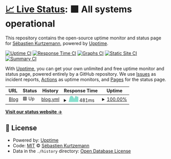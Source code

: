 # [📈 Live Status](https://skurtzemann.github.io/upptime): <!--live status--> **🟩 All systems operational**

This repository contains the open-source uptime monitor and status page for [Sébastien Kurtzemann](https://kurtzemann.fr), powered by [Upptime](https://github.com/upptime/upptime).

[![Uptime CI](https://github.com/koj-co/upptime/workflows/Uptime%20CI/badge.svg)](https://github.com/koj-co/upptime/actions?query=workflow%3A%22Uptime+CI%22)
[![Response Time CI](https://github.com/koj-co/upptime/workflows/Response%20Time%20CI/badge.svg)](https://github.com/koj-co/upptime/actions?query=workflow%3A%22Response+Time+CI%22)
[![Graphs CI](https://github.com/koj-co/upptime/workflows/Graphs%20CI/badge.svg)](https://github.com/koj-co/upptime/actions?query=workflow%3A%22Graphs+CI%22)
[![Static Site CI](https://github.com/koj-co/upptime/workflows/Static%20Site%20CI/badge.svg)](https://github.com/koj-co/upptime/actions?query=workflow%3A%22Static+Site+CI%22)
[![Summary CI](https://github.com/koj-co/upptime/workflows/Summary%20CI/badge.svg)](https://github.com/koj-co/upptime/actions?query=workflow%3A%22Summary+CI%22)

With [Upptime](https://upptime.js.org), you can get your own unlimited and free uptime monitor and status page, powered entirely by a GitHub repository. We use [Issues](https://github.com/skurtzemann/upptime/issues) as incident reports, [Actions](https://github.com/skurtzemann/upptime/actions) as uptime monitors, and [Pages](https://skurtzemann.github.io/upptime) for the status page.

<!--start: status pages-->
<!-- This summary is generated by Upptime (https://github.com/upptime/upptime) -->
<!-- Do not edit this manually, your changes will be overwritten -->
<!-- prettier-ignore -->
| URL | Status | History | Response Time | Uptime |
| --- | ------ | ------- | ------------- | ------ |
| <img alt="" src="https://favicons.githubusercontent.com/kurtzemann.fr" height="13"> [Blog](https://kurtzemann.fr/) | 🟩 Up | [blog.yml](https://github.com/skurtzemann/upptime/commits/HEAD/history/blog.yml) | <details><summary><img alt="Response time graph" src="./graphs/blog/response-time-week.png" height="20"> 481ms</summary><br><a href="https://status.kurtzemann.fr/history/blog"><img alt="Response time 537" src="https://img.shields.io/endpoint?url=https%3A%2F%2Fraw.githubusercontent.com%2Fskurtzemann%2Fupptime%2FHEAD%2Fapi%2Fblog%2Fresponse-time.json"></a><br><a href="https://status.kurtzemann.fr/history/blog"><img alt="24-hour response time 480" src="https://img.shields.io/endpoint?url=https%3A%2F%2Fraw.githubusercontent.com%2Fskurtzemann%2Fupptime%2FHEAD%2Fapi%2Fblog%2Fresponse-time-day.json"></a><br><a href="https://status.kurtzemann.fr/history/blog"><img alt="7-day response time 481" src="https://img.shields.io/endpoint?url=https%3A%2F%2Fraw.githubusercontent.com%2Fskurtzemann%2Fupptime%2FHEAD%2Fapi%2Fblog%2Fresponse-time-week.json"></a><br><a href="https://status.kurtzemann.fr/history/blog"><img alt="30-day response time 653" src="https://img.shields.io/endpoint?url=https%3A%2F%2Fraw.githubusercontent.com%2Fskurtzemann%2Fupptime%2FHEAD%2Fapi%2Fblog%2Fresponse-time-month.json"></a><br><a href="https://status.kurtzemann.fr/history/blog"><img alt="1-year response time 539" src="https://img.shields.io/endpoint?url=https%3A%2F%2Fraw.githubusercontent.com%2Fskurtzemann%2Fupptime%2FHEAD%2Fapi%2Fblog%2Fresponse-time-year.json"></a></details> | <details><summary><a href="https://status.kurtzemann.fr/history/blog">100.00%</a></summary><a href="https://status.kurtzemann.fr/history/blog"><img alt="All-time uptime 99.95%" src="https://img.shields.io/endpoint?url=https%3A%2F%2Fraw.githubusercontent.com%2Fskurtzemann%2Fupptime%2FHEAD%2Fapi%2Fblog%2Fuptime.json"></a><br><a href="https://status.kurtzemann.fr/history/blog"><img alt="24-hour uptime 100.00%" src="https://img.shields.io/endpoint?url=https%3A%2F%2Fraw.githubusercontent.com%2Fskurtzemann%2Fupptime%2FHEAD%2Fapi%2Fblog%2Fuptime-day.json"></a><br><a href="https://status.kurtzemann.fr/history/blog"><img alt="7-day uptime 100.00%" src="https://img.shields.io/endpoint?url=https%3A%2F%2Fraw.githubusercontent.com%2Fskurtzemann%2Fupptime%2FHEAD%2Fapi%2Fblog%2Fuptime-week.json"></a><br><a href="https://status.kurtzemann.fr/history/blog"><img alt="30-day uptime 100.00%" src="https://img.shields.io/endpoint?url=https%3A%2F%2Fraw.githubusercontent.com%2Fskurtzemann%2Fupptime%2FHEAD%2Fapi%2Fblog%2Fuptime-month.json"></a><br><a href="https://status.kurtzemann.fr/history/blog"><img alt="1-year uptime 99.97%" src="https://img.shields.io/endpoint?url=https%3A%2F%2Fraw.githubusercontent.com%2Fskurtzemann%2Fupptime%2FHEAD%2Fapi%2Fblog%2Fuptime-year.json"></a></details>

<!--end: status pages-->

[**Visit our status website →**](https://skurtzemann.github.io/upptime)

## 📄 License

- Powered by: [Upptime](https://github.com/upptime/upptime)
- Code: [MIT](./LICENSE) © [Sébastien Kurtzemann](https://kurtzemann.fr)
- Data in the `./history` directory: [Open Database License](https://opendatacommons.org/licenses/odbl/1-0/)
